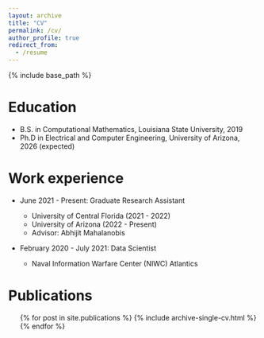```yaml
---
layout: archive
title: "CV"
permalink: /cv/
author_profile: true
redirect_from:
  - /resume
---
```


{% include base_path %}

Education
======
* B.S. in Computational Mathematics, Louisiana State University, 2019
* Ph.D in Electrical and Computer Engineering, University of Arizona, 2026 (expected)

Work experience
======
* June 2021 - Present: Graduate Research Assistant
  * University of Central Florida (2021 - 2022)
  * University of Arizona (2022 - Present)
  * Advisor: Abhijit Mahalanobis

* February 2020 - July 2021: Data Scientist
  * Naval Information Warfare Center (NIWC) Atlantics

Publications
======
  <ul>{% for post in site.publications %}
    {% include archive-single-cv.html %}
  {% endfor %}</ul>